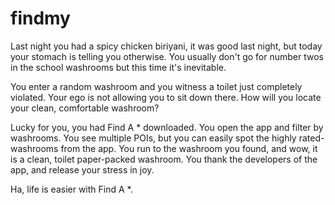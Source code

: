 # findmy
Last night you had a spicy chicken biriyani, it was good last night, but today your stomach is telling you otherwise. You usually don't go for number twos in the school washrooms but this time it's inevitable. 

You enter a random washroom and you witness a toilet just completely violated. Your ego is not allowing you to sit down there. How will you locate your clean, comfortable washroom?

Lucky for you, you had Find A * downloaded. You open the app and filter by washrooms. You see multiple POIs, but you can easily spot the highly rated-washrooms from the app. You run to the washroom you found, and wow, it is a clean, toilet paper-packed washroom. You thank the developers of the app, and release your stress in joy. 

Ha, life is easier with Find A *.

